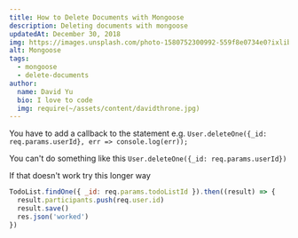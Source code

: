 ```yaml
---
title: How to Delete Documents with Mongoose
description: Deleting documents with mongoose
updatedAt: December 30, 2018
img: https://images.unsplash.com/photo-1580752300992-559f8e0734e0?ixlib=rb-1.2.1&ixid=eyJhcHBfaWQiOjEyMDd9&auto=format&fit=crop&w=634&q=80
alt: Mongoose
tags:
  - mongoose
  - delete-documents
author:
  name: David Yu
  bio: I love to code
  img: require(~/assets/content/davidthrone.jpg)
---
```


You have to add a callback to the statement e.g.
`User.deleteOne({_id: req.params.userId}, err => console.log(err));`

You can't do something like this
`User.deleteOne({_id: req.params.userId})`

If that doesn't work try this longer way

```js
TodoList.findOne({ _id: req.params.todoListId }).then((result) => {
  result.participants.push(req.user.id)
  result.save()
  res.json('worked')
})
```
